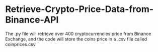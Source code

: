 # Retrieve-Crypto-Price-Data-from-Binance-API
The .py file will retrieve over 400 cryptocurrencies price from Binance Exchange, and the code will store the coins price in a .csv file called coinprices.csv
